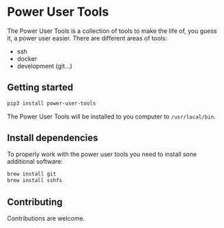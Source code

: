 # Power User Tools

The Power User Tools is a collection of tools to make the life of, you guess it, a power user easier.
There are different areas of tools:

- ssh
- docker
- development (git...)

## Getting started

```bash
pip3 install power-user-tools
```

The Power User Tools will be installed to you computer to `/usr/local/bin`.

## Install dependencies

To properly work with the power user tools you need to install sone additional software:

```bash
brew install git
brew install sshfs
```

## Contributing

Contributions are welcome.
